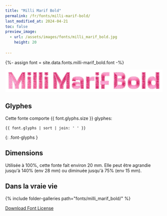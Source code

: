 ```yaml
---
title: "Milli Marif Bold"
permalink: /fr/fonts/milli-marif-bold/
last_modified_at: 2024-04-21
toc: false
preview_image:
  - url: /assets/images/fonts/milli_marif_bold.jpg
    height: 20

---
```

{%- assign font = site.data.fonts.milli-marif_bold.font -%}

![Milli_Marif](/assets/images/fonts/milli_marif.jpg)

## Glyphes

Cette fonte comporte  {{ font.glyphs.size }} glyphes:

```
{{ font.glyphs | sort | join: ' ' }}
```
{: .font-glyphs }


## Dimensions
Utilisée à 100%, cette fonte fait environ 20 mm.
Elle peut être agrandie jusqu'à 140% (env 28 mm) ou diminuée jusqu'à 75% (env 15 mm).

## Dans la vraie vie

{% include folder-galleries path="fonts/milli_marif_bold/" %}

[Download Font License](https://github.com/inkstitch/inkstitch/tree/main/fonts/milli_marif_bold/LICENSE)
